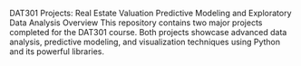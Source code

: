 
DAT301 Projects: Real Estate Valuation Predictive Modeling and Exploratory Data Analysis
Overview
This repository contains two major projects completed for the DAT301 course. Both projects showcase advanced data analysis, predictive modeling, and visualization techniques using Python and its powerful libraries.
